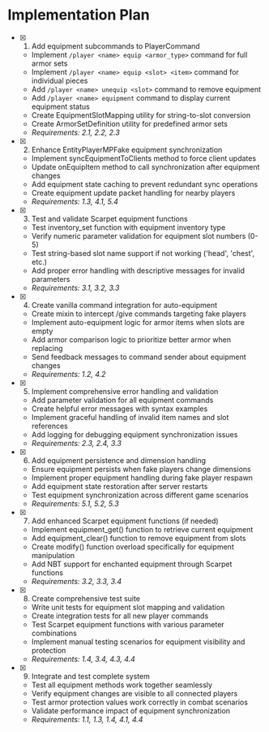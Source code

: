 # Implementation Plan

- [x] 1. Add equipment subcommands to PlayerCommand

  - Implement `/player <name> equip <armor_type>` command for full armor sets
  - Implement `/player <name> equip <slot> <item>` command for individual pieces
  - Add `/player <name> unequip <slot>` command to remove equipment
  - Add `/player <name> equipment` command to display current equipment status
  - Create EquipmentSlotMapping utility for string-to-slot conversion
  - Create ArmorSetDefinition utility for predefined armor sets
  - _Requirements: 2.1, 2.2, 2.3_

- [x] 2. Enhance EntityPlayerMPFake equipment synchronization

  - Implement syncEquipmentToClients method to force client updates
  - Update onEquipItem method to call synchronization after equipment changes
  - Add equipment state caching to prevent redundant sync operations
  - Create equipment update packet handling for nearby players
  - _Requirements: 1.3, 4.1, 5.4_

- [x] 3. Test and validate Scarpet equipment functions

  - Test inventory_set function with equipment inventory type
  - Verify numeric parameter validation for equipment slot numbers (0-5)
  - Test string-based slot name support if not working ('head', 'chest', etc.)
  - Add proper error handling with descriptive messages for invalid parameters
  - _Requirements: 3.1, 3.2, 3.3_

- [x] 4. Create vanilla command integration for auto-equipment

  - Create mixin to intercept /give commands targeting fake players
  - Implement auto-equipment logic for armor items when slots are empty
  - Add armor comparison logic to prioritize better armor when replacing
  - Send feedback messages to command sender about equipment changes
  - _Requirements: 1.2, 4.2_

- [x] 5. Implement comprehensive error handling and validation

  - Add parameter validation for all equipment commands
  - Create helpful error messages with syntax examples
  - Implement graceful handling of invalid item names and slot references
  - Add logging for debugging equipment synchronization issues
  - _Requirements: 2.3, 2.4, 3.3_

- [x] 6. Add equipment persistence and dimension handling

  - Ensure equipment persists when fake players change dimensions
  - Implement proper equipment handling during fake player respawn
  - Add equipment state restoration after server restarts
  - Test equipment synchronization across different game scenarios
  - _Requirements: 5.1, 5.2, 5.3_

- [x] 7. Add enhanced Scarpet equipment functions (if needed)

  - Implement equipment_get() function to retrieve current equipment
  - Add equipment_clear() function to remove equipment from slots
  - Create modify() function overload specifically for equipment manipulation
  - Add NBT support for enchanted equipment through Scarpet functions
  - _Requirements: 3.2, 3.3, 3.4_

- [x] 8. Create comprehensive test suite

  - Write unit tests for equipment slot mapping and validation
  - Create integration tests for all new player commands
  - Test Scarpet equipment functions with various parameter combinations
  - Implement manual testing scenarios for equipment visibility and protection
  - _Requirements: 1.4, 3.4, 4.3, 4.4_

- [x] 9. Integrate and test complete system

  - Test all equipment methods work together seamlessly
  - Verify equipment changes are visible to all connected players
  - Test armor protection values work correctly in combat scenarios
  - Validate performance impact of equipment synchronization
  - _Requirements: 1.1, 1.3, 1.4, 4.1, 4.4_

